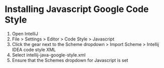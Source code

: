 # Installing Javascript Google Code Style #

1. Open IntelliJ
2. File > Settings > Editor > Code Style > Javascript
3. Click the gear next to the Scheme dropdown > Import Scheme > 
Intellij IDEA code style XML
4. Select intellij-java-google-style.xml
5. Ensure that the Schemes dropdown for Javascript is set